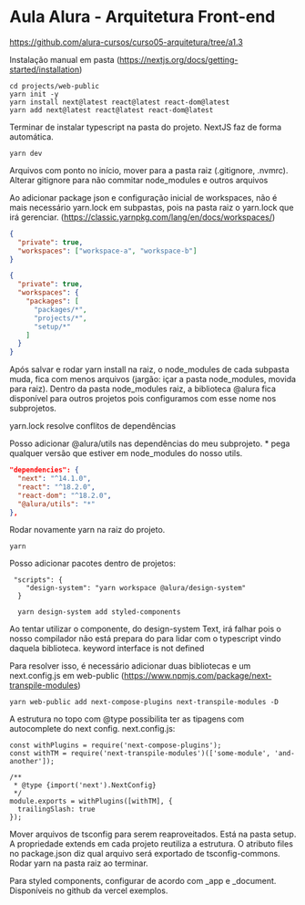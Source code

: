# Aula Alura - Arquitetura Front-end

https://github.com/alura-cursos/curso05-arquitetura/tree/a1.3


Instalação manual em pasta (https://nextjs.org/docs/getting-started/installation)

```shell
cd projects/web-public
yarn init -y
yarn install next@latest react@latest react-dom@latest
yarn add next@latest react@latest react-dom@latest
```

Terminar de instalar typescript na pasta do projeto. NextJS faz de forma automática.

```shell
yarn dev
```

Arquivos com ponto no início, mover para a pasta raiz (.gitignore, .nvmrc). Alterar gitignore para não commitar node_modules e outros arquivos


Ao adicionar package json e configuração inicial de workspaces, não é mais necessário yarn.lock em subpastas, pois na pasta raiz o yarn.lock que irá gerenciar. (https://classic.yarnpkg.com/lang/en/docs/workspaces/)

```json
{
  "private": true,
  "workspaces": ["workspace-a", "workspace-b"]
}

{
  "private": true,
  "workspaces": {
    "packages": [
      "packages/*",
      "projects/*",
      "setup/*"
    ]
  }
}

```

Após salvar e rodar yarn install na raiz, o node_modules de cada subpasta muda, fica com menos arquivos (jargão: içar a pasta node_modules, movida para raiz). Dentro da pasta node_modules raiz, a biblioteca @alura fica disponível para outros projetos pois configuramos com esse nome nos subprojetos.

yarn.lock resolve conflitos de dependências

Posso adicionar @alura/utils nas dependências do meu subprojeto. * pega qualquer versão que estiver em node_modules do nosso utils.

```json
"dependencies": {
  "next": "^14.1.0",
  "react": "^18.2.0",
  "react-dom": "^18.2.0",
  "@alura/utils": "*"
},
```

Rodar novamente yarn na raiz do projeto.

```shell
yarn
```

Posso adicionar pacotes dentro de projetos:

```shell
 "scripts": {
    "design-system": "yarn workspace @alura/design-system"
  }

  yarn design-system add styled-components
```

Ao tentar utilizar o componente, do design-system Text, irá falhar pois o nosso compilador não está prepara do para lidar com o typescript vindo daquela biblioteca. keyword interface is not defined

Para resolver isso, é necessário adicionar duas bibliotecas e um next.config.js em web-public (https://www.npmjs.com/package/next-transpile-modules)

```shell
yarn web-public add next-compose-plugins next-transpile-modules -D
```

A estrutura no topo com @type possibilita ter as tipagens com autocomplete do next config. next.config.js:

```shell
const withPlugins = require('next-compose-plugins');
const withTM = require('next-transpile-modules')(['some-module', 'and-another']);

/**
 * @type {import('next').NextConfig}
 */
module.exports = withPlugins([withTM], {
  trailingSlash: true
});
```

Mover arquivos de tsconfig para serem reaproveitados. Está na pasta setup. A propriedade extends em cada projeto reutiliza a estrutura. O atributo files no package.json diz qual arquivo será exportado de tsconfig-commons. Rodar yarn na pasta raiz ao terminar.

Para styled components, configurar de acordo com _app e _document. Disponíveis no github da vercel exemplos.

```shell

```



```shell

```



```shell

```



```shell

```



```shell

```



```shell

```



```shell

```



```shell

```



```shell

```



```shell

```



```shell

```
